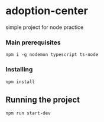# adoption-center
simple project for node practice


### Main prerequisites
`npm i -g nodemon typescript ts-node`

### Installing
`npm install`

## Running the project
`npm run start-dev`
